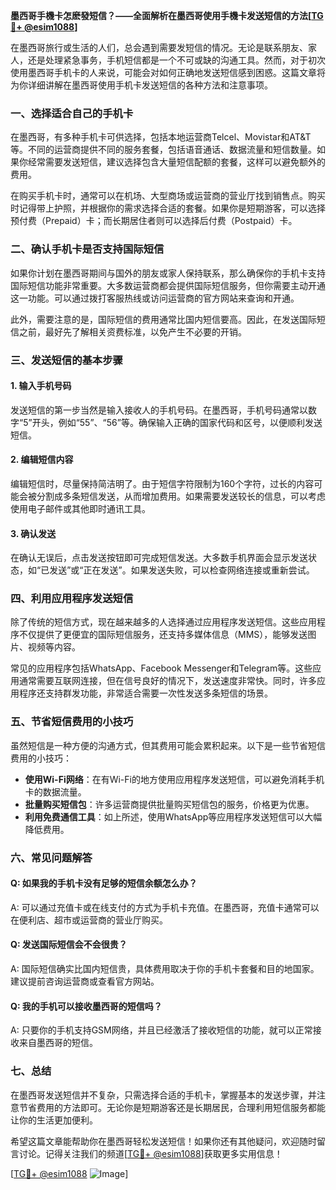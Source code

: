 **墨西哥手機卡怎麽發短信？——全面解析在墨西哥使用手機卡发送短信的方法[[TG💪+ @esim1088](https://t.me/s/esim1088)]**

在墨西哥旅行或生活的人们，总会遇到需要发短信的情况。无论是联系朋友、家人，还是处理紧急事务，手机短信都是一个不可或缺的沟通工具。然而，对于初次使用墨西哥手机卡的人来说，可能会对如何正确地发送短信感到困惑。这篇文章将为你详细讲解在墨西哥使用手机卡发送短信的各种方法和注意事项。

### **一、选择适合自己的手机卡**

在墨西哥，有多种手机卡可供选择，包括本地运营商Telcel、Movistar和AT&T等。不同的运营商提供不同的服务套餐，包括语音通话、数据流量和短信数量。如果你经常需要发送短信，建议选择包含大量短信配额的套餐，这样可以避免额外的费用。

在购买手机卡时，通常可以在机场、大型商场或运营商的营业厅找到销售点。购买时记得带上护照，并根据你的需求选择合适的套餐。如果你是短期游客，可以选择预付费（Prepaid）卡；而长期居住者则可以选择后付费（Postpaid）卡。

### **二、确认手机卡是否支持国际短信**

如果你计划在墨西哥期间与国外的朋友或家人保持联系，那么确保你的手机卡支持国际短信功能非常重要。大多数运营商都会提供国际短信服务，但你需要主动开通这一功能。可以通过拨打客服热线或访问运营商的官方网站来查询和开通。

此外，需要注意的是，国际短信的费用通常比国内短信要高。因此，在发送国际短信之前，最好先了解相关资费标准，以免产生不必要的开销。

### **三、发送短信的基本步骤**

#### **1. 输入手机号码**
发送短信的第一步当然是输入接收人的手机号码。在墨西哥，手机号码通常以数字“5”开头，例如“55”、“56”等。确保输入正确的国家代码和区号，以便顺利发送短信。

#### **2. 编辑短信内容**
编辑短信时，尽量保持简洁明了。由于短信字符限制为160个字符，过长的内容可能会被分割成多条短信发送，从而增加费用。如果需要发送较长的信息，可以考虑使用电子邮件或其他即时通讯工具。

#### **3. 确认发送**
在确认无误后，点击发送按钮即可完成短信发送。大多数手机界面会显示发送状态，如“已发送”或“正在发送”。如果发送失败，可以检查网络连接或重新尝试。

### **四、利用应用程序发送短信**

除了传统的短信方式，现在越来越多的人选择通过应用程序发送短信。这些应用程序不仅提供了更便宜的国际短信服务，还支持多媒体信息（MMS），能够发送图片、视频等内容。

常见的应用程序包括WhatsApp、Facebook Messenger和Telegram等。这些应用通常需要互联网连接，但在信号良好的情况下，发送速度非常快。同时，许多应用程序还支持群发功能，非常适合需要一次性发送多条短信的场景。

### **五、节省短信费用的小技巧**

虽然短信是一种方便的沟通方式，但其费用可能会累积起来。以下是一些节省短信费用的小技巧：

- **使用Wi-Fi网络**：在有Wi-Fi的地方使用应用程序发送短信，可以避免消耗手机卡的数据流量。
- **批量购买短信包**：许多运营商提供批量购买短信包的服务，价格更为优惠。
- **利用免费通信工具**：如上所述，使用WhatsApp等应用程序发送短信可以大幅降低费用。

### **六、常见问题解答**

#### **Q: 如果我的手机卡没有足够的短信余额怎么办？**
A: 可以通过充值卡或在线支付的方式为手机卡充值。在墨西哥，充值卡通常可以在便利店、超市或运营商的营业厅购买。

#### **Q: 发送国际短信会不会很贵？**
A: 国际短信确实比国内短信贵，具体费用取决于你的手机卡套餐和目的地国家。建议提前咨询运营商或查看官方网站。

#### **Q: 我的手机可以接收墨西哥的短信吗？**
A: 只要你的手机支持GSM网络，并且已经激活了接收短信的功能，就可以正常接收来自墨西哥的短信。

### **七、总结**

在墨西哥发送短信并不复杂，只需选择合适的手机卡，掌握基本的发送步骤，并注意节省费用的方法即可。无论你是短期游客还是长期居民，合理利用短信服务都能让你的生活更加便利。

希望这篇文章能帮助你在墨西哥轻松发送短信！如果你还有其他疑问，欢迎随时留言讨论。记得关注我们的频道[[TG💪+ @esim1088](https://t.me/s/esim1088)]获取更多实用信息！

[[TG💪+ @esim1088](https://t.me/s/esim1088) ![Image](https://i.postimg.cc/4NQfJmqS/Snipaste-2025-05-13-00-14-12.png)]